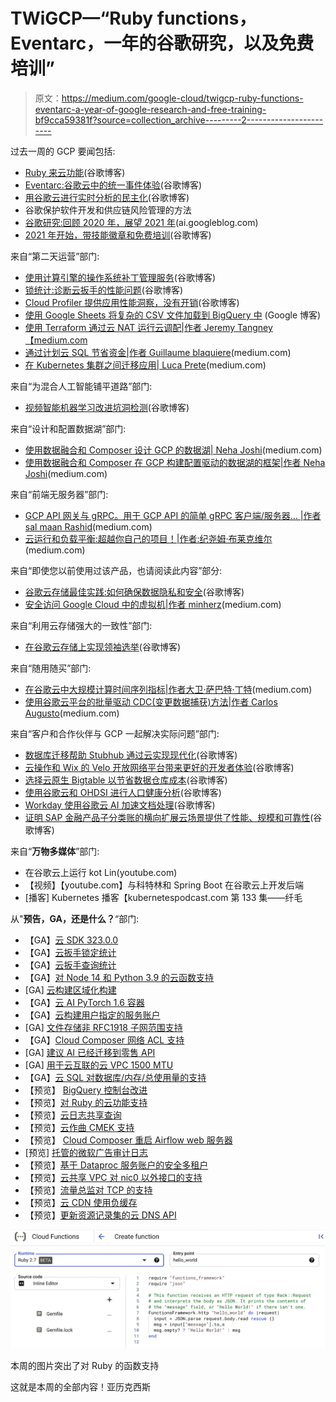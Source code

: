 # TWiGCP—“Ruby functions，Eventarc，一年的谷歌研究，以及免费培训”

> 原文：<https://medium.com/google-cloud/twigcp-ruby-functions-eventarc-a-year-of-google-research-and-free-training-bf9cca59381f?source=collection_archive---------2----------------------->

过去一周的 GCP 要闻包括:

*   [Ruby 来云功能](http://gtech.run/jhtvw)(谷歌博客)
*   [Eventarc:谷歌云中的统一事件体验](http://gtech.run/qzxgw)(谷歌博客)
*   [用谷歌云进行实时分析的民主化](http://gtech.run/fb6qa)(谷歌博客)
*   谷歌保护软件开发和供应链风险管理的方法
*   [谷歌研究:回顾 2020 年，展望 2021 年](http://gtech.run/x5rac)(ai.googleblog.com)
*   [2021 年开始，带技能徽章和免费培训](http://gtech.run/shtcq)(谷歌博客)

来自“第二天运营”部门:

*   [使用计算引擎的操作系统补丁管理服务](http://gtech.run/txfhj)(谷歌博客)
*   [锁统计:诊断云扳手的性能问题](http://gtech.run/qqb3s)(谷歌博客)
*   [Cloud Profiler 提供应用性能洞察，没有开销](http://gtech.run/4ehm4)(谷歌博客)
*   [使用 Google Sheets 将复杂的 CSV 文件加载到 BigQuery 中](http://gtech.run/af9yn) (Google 博客)
*   [使用 Terraform 通过云 NAT 运行云调配|作者 Jeremy Tangney【medium.com ](http://gtech.run/su2z6)
*   [通过计划云 SQL 节省资金|作者 Guillaume blaquiere](http://gtech.run/p5pd3)(medium.com)
*   [在 Kubernetes 集群之间迁移应用| Luca Prete](http://gtech.run/67qwh)(medium.com)

来自“为混合人工智能铺平道路”部门:

*   [视频智能机器学习改进坑洞检测](http://gtech.run/3a6ff)(谷歌博客)

来自“设计和配置数据湖”部门:

*   [使用数据融合和 Composer 设计 GCP 的数据湖| Neha Joshi](http://gtech.run/5rlb2)(medium.com)
*   [使用数据融合和 Composer 在 GCP 构建配置驱动的数据湖的框架|作者 Neha Joshi](http://gtech.run/gr42r)(medium.com)

来自“前端无服务器”部门:

*   [GCP API 网关与 gRPC。用于 GCP API 的简单 gRPC 客户端/服务器… |作者 sal maan Rashid](http://gtech.run/vcwu4)(medium.com)
*   [云运行和负载平衡:超越你自己的项目！|作者:纪尧姆·布莱克维尔](http://gtech.run/zp2fg)(medium.com)

来自“即使您以前使用过该产品，也请阅读此内容”部分:

*   [谷歌云存储最佳实践:如何确保数据隐私和安全](http://gtech.run/naakq)(谷歌博客)
*   [安全访问 Google Cloud 中的虚拟机|作者 minherz](http://gtech.run/lpekj)(medium.com)

来自“利用云存储强大的一致性”部门:

*   [在谷歌云存储上实现领袖选举](http://gtech.run/54z5)(谷歌博客)

来自“随用随买”部门:

*   [在谷歌云中大规模计算时间序列指标|作者大卫·萨巴特·丁特](http://gtech.run/psv6x)(medium.com)
*   [使用谷歌云平台的批量驱动 CDC(变更数据捕获)方法|作者 Carlos Augusto](http://gtech.run/bw9da)(medium.com)

来自“客户和合作伙伴与 GCP 一起解决实际问题”部门:

*   [数据库迁移帮助 Stubhub 通过云实现现代化](http://gtech.run/me9ns)(谷歌博客)
*   [云操作和 Wix 的 Velo 开放网络平台带来更好的开发者体验](http://gtech.run/c83cl)(谷歌博客)
*   [选择云原生 Bigtable 以节省数据仓库成本](http://gtech.run/72hy5)(谷歌博客)
*   [使用谷歌云和 OHDSI 进行人口健康分析](http://gtech.run/3rmnu)(谷歌博客)
*   [Workday 使用谷歌云 AI 加速文档处理](http://gtech.run/jg8yc)(谷歌博客)
*   [证明 SAP 金融产品子分类账的横向扩展云场景提供了性能、规模和可靠性](http://gtech.run/8r7jk)(谷歌博客)

来自“**万物多媒体**”部门:

*   在谷歌云上运行 kot Lin(youtube.com)
*   【视频】【youtube.com】与科特林和 Spring Boot 在谷歌云上开发后端
*   [播客] Kubernetes 播客【kubernetespodcast.com 第 133 集——纤毛

从"**预告，GA，还是什么？**“部门:

*   【GA】[云 SDK 323.0.0](http://gtech.run/wfg8w)
*   【GA】[云扳手锁定统计](http://gtech.run/zjl5m)
*   【GA】[云扳手查询统计](http://gtech.run/ksdt4)
*   【GA】[对 Node 14 和 Python 3.9 的云函数支持](http://gtech.run/al46m)
*   [GA] [云构建区域化构建](http://gtech.run/9cxbb)
*   【GA】[云 AI PyTorch 1.6 容器](http://gtech.run/l4wxc)
*   【GA】[云构建用户指定的服务账户](http://gtech.run/wnj6x)
*   [GA] [文件存储非 RFC1918 子网范围支持](http://gtech.run/h2mwl)
*   【GA】[Cloud Composer 网络 ACL 支持](http://gtech.run/3ut24)
*   [GA] [建议 AI 已经迁移到零售 API](http://gtech.run/fbgbu)
*   [GA] [用于云互联的云 VPC 1500 MTU](http://gtech.run/5a656)
*   【GA】[云 SQL 对数据库/内存/总使用量的支持](http://gtech.run/qtde7)
*   【预览】 [BigQuery 控制台改进](http://gtech.run/wtuqk)
*   【预览】[对 Ruby 的云功能支持](http://gtech.run/aql8g)
*   【预览】[云日志共享查询](http://gtech.run/zwvlx)
*   【预览】[云作曲 CMEK 支持](http://gtech.run/lvtwz)
*   【预览】 [Cloud Composer 重启 Airflow web 服务器](http://gtech.run/ku86f)
*   [预览] [托管的微软广告审计日志](http://gtech.run/neq5z)
*   【预览】[基于 Dataproc 服务账户的安全多租户](http://gtech.run/cj3t3)
*   【预览】[云共享 VPC 对 nic0 以外接口的支持](http://gtech.run/6cdpt)
*   【预览】[流量总监对 TCP 的支持](http://gtech.run/cgdzx)
*   【预览】[云 CDN 使用负缓存](http://gtech.run/vtw7z)
*   【预览】[更新资源记录集的云 DNS API](http://gtech.run/8nqsc)

[![](img/64accee41f2b14afaaea9d599e1ffe72.png)](http://gtech.run/jhtvw)

本周的图片突出了对 Ruby 的函数支持

这就是本周的全部内容！亚历克西斯